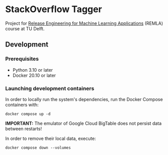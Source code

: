 # StackOverflow Tagger

Project for [Release Engineering for Machine Learning Applications](https://se.ewi.tudelft.nl/remla/2022/) 
(REMLA) course at TU Delft.

## Development

### Prerequisites

* Python 3.10 or later
* Docker 20.10 or later

### Launching development containers

In order to locally run the system's dependencies, run the Docker Compose containers with:

```shell
docker compose up -d
```

**IMPORTANT:** The emulator of Google Cloud BigTable does not persist data between restarts!

In order to remove their local data, execute:

```shell
docker compose down --volumes
```